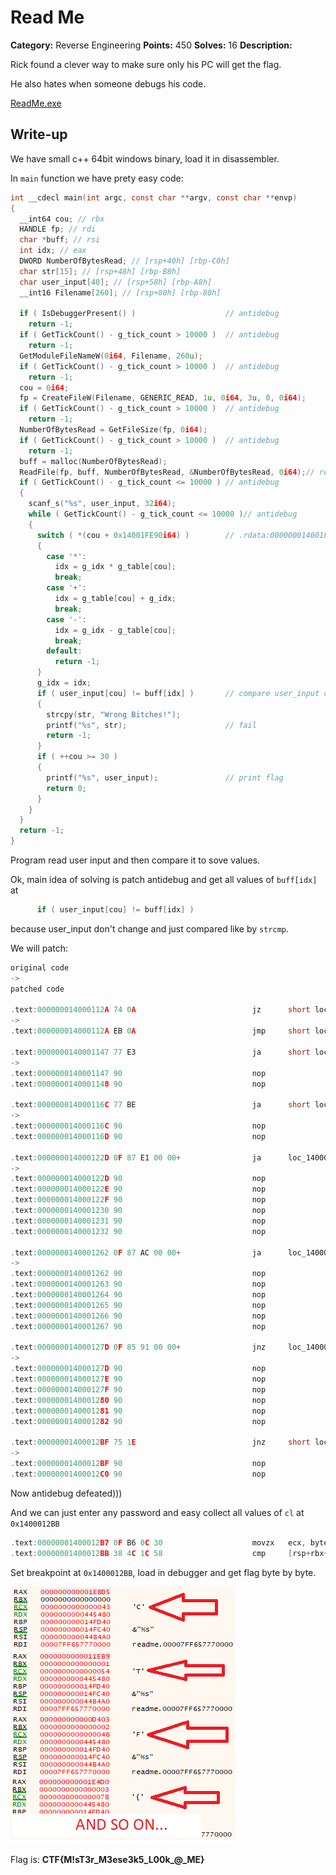 # Read Me

**Category:** Reverse Engineering
**Points:** 450
**Solves:** 16
**Description:**

Rick found a clever way to make sure only his PC will get the flag.

He also hates when someone debugs his code.

[ReadMe.exe](ReadMe.exe)

## Write-up

We have small c++ 64bit windows binary, load it in disassembler.

In `main` function we have prety easy code:
```C
int __cdecl main(int argc, const char **argv, const char **envp)
{
  __int64 cou; // rbx
  HANDLE fp; // rdi
  char *buff; // rsi
  int idx; // eax
  DWORD NumberOfBytesRead; // [rsp+40h] [rbp-C0h]
  char str[15]; // [rsp+48h] [rbp-B8h]
  char user_input[40]; // [rsp+58h] [rbp-A8h]
  __int16 Filename[260]; // [rsp+80h] [rbp-80h]

  if ( IsDebuggerPresent() )                    // antidebug
    return -1;
  if ( GetTickCount() - g_tick_count > 10000 )  // antidebug
    return -1;
  GetModuleFileNameW(0i64, Filename, 260u);
  if ( GetTickCount() - g_tick_count > 10000 )  // antidebug
    return -1;
  cou = 0i64;
  fp = CreateFileW(Filename, GENERIC_READ, 1u, 0i64, 3u, 0, 0i64);
  if ( GetTickCount() - g_tick_count > 10000 )  // antidebug
    return -1;
  NumberOfBytesRead = GetFileSize(fp, 0i64);
  if ( GetTickCount() - g_tick_count > 10000 )  // antidebug
    return -1;
  buff = malloc(NumberOfBytesRead);
  ReadFile(fp, buff, NumberOfBytesRead, &NumberOfBytesRead, 0i64);// read file
  if ( GetTickCount() - g_tick_count <= 10000 ) // antidebug
  {
    scanf_s("%s", user_input, 32i64);
    while ( GetTickCount() - g_tick_count <= 10000 )// antidebug
    {
      switch ( *(cou + 0x14001FE90i64) )        // .rdata:000000014001FE90                 db '+--+-++--+-+-++--++-++*+-+-+-+',0
      {
        case '*':
          idx = g_idx * g_table[cou];
          break;
        case '+':
          idx = g_table[cou] + g_idx;
          break;
        case '-':
          idx = g_idx - g_table[cou];
          break;
        default:
          return -1;
      }
      g_idx = idx;
      if ( user_input[cou] != buff[idx] )       // compare user_input char to some other char
      {
        strcpy(str, "Wrong Bitches!");
        printf("%s", str);                      // fail
        return -1;
      }
      if ( ++cou >= 30 )
      {
        printf("%s", user_input);               // print flag
        return 0;
      }
    }
  }
  return -1;
}
```

Program read user input and then compare it to sove values.

Ok, main idea of solving is patch antidebug and get all values of `buff[idx]` at
```C
      if ( user_input[cou] != buff[idx] )
```
because user_input don't change and just compared like by `strcmp`.

We will patch:
```C
original code
->
patched code

.text:000000014000112A 74 0A                          jz      short loc_140001136
->
.text:000000014000112A EB 0A                          jmp     short loc_140001136

.text:0000000140001147 77 E3                          ja      short loc_14000112C
->
.text:0000000140001147 90                             nop
.text:0000000140001148 90                             nop

.text:000000014000116C 77 BE                          ja      short loc_14000112C
->
.text:000000014000116C 90                             nop
.text:000000014000116D 90                             nop

.text:000000014000122D 0F 87 E1 00 00+                ja      loc_140001314
->
.text:000000014000122D 90                             nop
.text:000000014000122E 90                             nop
.text:000000014000122F 90                             nop
.text:0000000140001230 90                             nop
.text:0000000140001231 90                             nop
.text:0000000140001232 90                             nop

.text:0000000140001262 0F 87 AC 00 00+                ja      loc_140001314
->
.text:0000000140001262 90                             nop
.text:0000000140001263 90                             nop
.text:0000000140001264 90                             nop
.text:0000000140001265 90                             nop
.text:0000000140001266 90                             nop
.text:0000000140001267 90                             nop

.text:000000014000127D 0F 85 91 00 00+                jnz     loc_140001314
->
.text:000000014000127D 90                             nop
.text:000000014000127E 90                             nop
.text:000000014000127F 90                             nop
.text:0000000140001280 90                             nop
.text:0000000140001281 90                             nop
.text:0000000140001282 90                             nop

.text:00000001400012BF 75 1E                          jnz     short loc_1400012DF
->
.text:00000001400012BF 90                             nop
.text:00000001400012C0 90                             nop
```

Now antidebug defeated)))

And we can just enter any password and easy collect all values of `cl` at `0x1400012BB` 

```C
.text:00000001400012B7 0F B6 0C 30                    movzx   ecx, byte ptr [rax+rsi]
.text:00000001400012BB 38 4C 1C 58                    cmp     [rsp+rbx+2A0h+user_input], cl     ; <<< HERE
```

Set breakpoint at `0x1400012BB`, load in debugger and get flag byte by byte.

![values](values.png)

Flag is: **CTF{M!sT3r_M3ese3k5_L00k_@_ME}**
